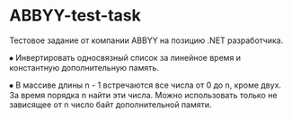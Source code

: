 # ABBYY-test-task
Тестовое задание от компании ABBYY на позицию .NET разработчика.

⦁	Инвертировать односвязный список за линейное время и константную дополнительную память.

⦁	В массиве длины n - 1 встречаются все числа от 0 до n, кроме двух. За время порядка n найти эти числа. Можно использовать только не зависящее от n число байт дополнительной памяти. 

